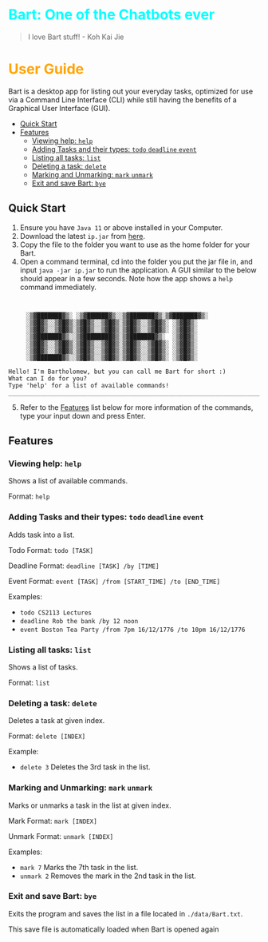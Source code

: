 # <span style="color:cyan;">Bart: One of the Chatbots ever</span>
> I love Bart stuff! - Koh Kai Jie

# <span style="color:orange;">User Guide</span>
Bart is a desktop app for listing out your everyday tasks, optimized for use via a Command Line Interface (CLI) while still having the benefits of a Graphical User Interface (GUI). 

- [Quick Start](https://jackieneoceg.github.io/ip/#quick-start)
- [Features](https://jackieneoceg.github.io/ip/#features)
  - [Viewing help: `help`](https://jackieneoceg.github.io/ip/#viewing-help-help)
  - [Adding Tasks and their types: `todo` `deadline` `event`](https://jackieneoceg.github.io/ip/#adding-tasks-and-their-types-todo-deadline-event)
  - [Listing all tasks: `list`](https://jackieneoceg.github.io/ip/#listing-all-tasks-list)
  - [Deleting a task: `delete`](https://jackieneoceg.github.io/ip/#deleting-a-task-delete)
  - [Marking and Unmarking: `mark` `unmark`](https://jackieneoceg.github.io/ip/#marking-and-unmarking-mark-unmark)
  - [Exit and save Bart: `bye`](https://jackieneoceg.github.io/ip/#exit-and-save-bart-bye)

## Quick Start

1. Ensure you have `Java 11` or above installed in your Computer.
2. Download the latest `ip.jar` from [here](https://github.com/JackieNeoCEG/ip/).
3. Copy the file to the folder you want to use as the home folder for your Bart.
4. Open a command terminal, cd into the folder you put the jar file in, and input `java -jar ip.jar` to run the application.
A GUI similar to the below should appear in a few seconds. Note how the app shows a `help` command immediately.

```


     ░▒▓███████▓▒░ ░▒▓██████▓▒░░▒▓███████▓▒░▒▓███████▓▒░  
     ░▒▓█▓▒░░▒▓█▓▒░▒▓█▓▒░░▒▓█▓▒░▒▓█▓▒░░▒▓█▓▒░ ░▒▓█▓▒░     
     ░▒▓█▓▒░░▒▓█▓▒░▒▓█▓▒░░▒▓█▓▒░▒▓█▓▒░░▒▓█▓▒░ ░▒▓█▓▒░     
     ░▒▓███████▓▒░░▒▓████████▓▒░▒▓███████▓▒░  ░▒▓█▓▒░     
     ░▒▓█▓▒░░▒▓█▓▒░▒▓█▓▒░░▒▓█▓▒░▒▓█▓▒░░▒▓█▓▒░ ░▒▓█▓▒░     
     ░▒▓█▓▒░░▒▓█▓▒░▒▓█▓▒░░▒▓█▓▒░▒▓█▓▒░░▒▓█▓▒░ ░▒▓█▓▒░     
     ░▒▓███████▓▒░░▒▓█▓▒░░▒▓█▓▒░▒▓█▓▒░░▒▓█▓▒░ ░▒▓█▓▒░     

Hello! I'm Bartholomew, but you can call me Bart for short :)
What can I do for you?
Type 'help' for a list of available commands!
________________________________________________________________________________

```
5. Refer to the [Features](https://jackieneoceg.github.io/ip/#features) list below for more information of the commands, type your input down and press Enter.

## Features 

### Viewing help: `help`

Shows a list of available commands.

Format: `help`


### Adding Tasks and their types: `todo` `deadline` `event`

Adds task into a list.

Todo Format: `todo [TASK]`

Deadline Format: `deadline [TASK] /by [TIME]`

Event Format: `event [TASK] /from [START_TIME] /to [END_TIME]`

Examples:
- `todo CS2113 Lectures`
- `deadline Rob the bank /by 12 noon`
- `event Boston Tea Party /from 7pm 16/12/1776 /to 10pm 16/12/1776`


### Listing all tasks: `list`

Shows a list of tasks.

Format: `list`


### Deleting a task: `delete`

Deletes a task at given index.

Format: `delete [INDEX]`

Example: 
- `delete 3` Deletes the 3rd task in the list.


### Marking and Unmarking: `mark` `unmark`

Marks or unmarks a task in the list at given index.

Mark Format: `mark [INDEX]`

Unmark Format: `unmark [INDEX]`

Examples:
- `mark 7` Marks the 7th task in the list.
-  `unmark 2` Removes the mark in the 2nd task in the list.


### Exit and save Bart: `bye`

Exits the program and saves the list in a file located in `./data/Bart.txt`. 

This save file is automatically loaded when Bart is opened again
